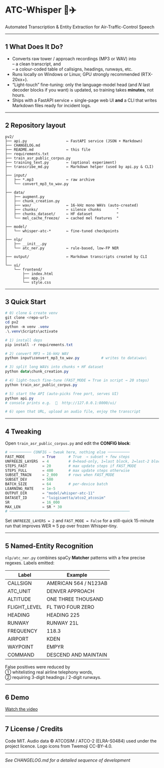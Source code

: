 # ATC-Whisper 📡✈️
Automated Transcription & Entity Extraction for Air-Traffic-Control Speech

---

## 1 What Does It Do?
* Converts raw tower / approach recordings (MP3 or WAV) into  
  – a clean transcript, and  
  – a colour-coded table of callsigns, headings, runways, etc.
* Runs locally on Windows or Linux; GPU strongly recommended (RTX-20xx+).
* “Light-touch” fine-tuning: only the language-model head (and _N_ last
  decoder blocks if you want) is updated, so training takes **minutes**, not
  hours.
* Ships with a FastAPI service + single-page web UI **and** a CLI that writes
  Markdown files ready for incident logs.

---

## 2 Repository layout

```
pv2/
├── api.py                  ← FastAPI service (JSON + Markdown)
├── CHANGELOG.md
├── README.md               ← this file
├── requirements.txt
├── train_asr_public_corpus.py
├── training_text.py        ← (optional experiment)
├── transcribe_md.py        ← Markdown helper (used by api.py & CLI)
│
├── input/
│   ├── *.mp3               ← raw archive
│   └── convert_mp3_to_wav.py
│
├── data/
│   ├── augment.py
│   ├── chunk_creation.py
│   ├── wav/                ← 16-kHz mono WAVs (auto-created)
│   ├── chunks/             ← silence chunks       "
│   ├── chunks_dataset/     ← HF dataset           "
│   └── mel_cache_freeze/   ← cached mel features  "
│
├── model/
│   └── whisper-atc-*       ← fine-tuned checkpoints
│
├── nlp/
│   ├── __init__.py
│   └── atc_ner.py          ← rule-based, low-FP NER
│
├── output/                 ← Markdown transcripts created by CLI
│
└── ui/
    └── frontend/
        ├── index.html
        ├── app.js
        └── style.css
```

---

## 3 Quick Start

```powershell
# 0) clone & create venv
git clone <repo-url>
cd pv2
python -m venv .venv
.\.venv\Scripts\activate

# 1) install deps
pip install -r requirements.txt

# 2) convert MP3 → 16-kHz WAV
python input\convert_mp3_to_wav.py          # writes to data\wav\

# 3) split long WAVs into chunks + HF dataset
python data\chunk_creation.py

# 4) light-touch fine-tune (FAST_MODE = True in script → 20 steps)
python train_asr_public_corpus.py

# 5) start the API (auto-picks free port, serves UI)
python api.py
# console prints e.g.  🚀  http://127.0.0.1:8000/ui/

# 6) open that URL, upload an audio file, enjoy the transcript
```

---

## 4 Tweaking
Open `train_asr_public_corpus.py` and edit the **CONFIG block**:

```python
# ────────── CONFIG – tweak here, nothing else ──────────
FAST_MODE        = True      # True  → subset + few steps
UNFREEZE_LAYERS  = 4         # 0=head-only, 1=last block, 2=last-2 blocks …
STEPS_FAST       = 20        # max update steps if FAST_MODE
STEPS_FULL       = 400       # max update steps otherwise
SUBSET_TRAIN     = 2_000     # rows when FAST_MODE
SUBSET_DEV       = 500
BATCH_SIZE       = 64        # per-device batch
LEARNING_RATE    = 1e-5
OUTPUT_DIR       = "model/whisper-atc-11"
DATASET_ID       = "luigisaetta/atco2_atcosim"
SR               = 16_000
MAX_LEN          = SR * 30
# ───────────────────────────────────────────────────────
```

Set `UNFREEZE_LAYERS = 2` and `FAST_MODE = False` for a still-quick
15-minute run that improves WER ≈ 5 pp over frozen Whisper-tiny.

---

## 5 Named-Entity Recognition

`nlp/atc_ner.py` combines spaCy **Matcher** patterns with a few precise
regexes.  Labels emitted:

| Label        | Example                      |
|--------------|------------------------------|
| CALLSIGN     | AMERICAN 564 / N123AB        |
| ATC_UNIT     | DENVER APPROACH              |
| ALTITUDE     | ONE THREE THOUSAND           |
| FLIGHT_LEVEL | FL TWO FOUR ZERO             |
| HEADING      | HEADING 225                  |
| RUNWAY       | RUNWAY 21L                   |
| FREQUENCY    | 118.3                        |
| AIRPORT      | KDEN                         |
| WAYPOINT     | EMPYR                        |
| COMMAND      | DESCEND AND MAINTAIN         |

False positives were reduced by  
① whitelisting real airline telephony words,  
② requiring 3-digit headings / 2-digit runways.

---

## 6 Demo
[Watch the video](https://youtu.be/<your-id>)

---

## 7 License / Credits
Code MIT.  Audio data © ATCOSIM / ATCO-2 (ELRA-S0484) used under the
project licence.  Logo icons from Twemoji CC-BY-4.0.

---

*See CHANGELOG.md for a detailed sequence of development*